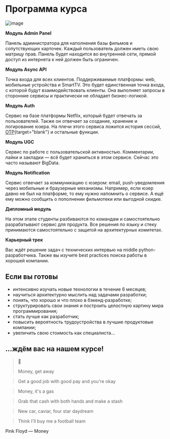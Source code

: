 # Программа курса

![image](https://pictures.s3.yandex.net/resources/S1.1_plan_1600692827.png)

**Модуль Admin Panel** 

Панель администратора для наполнения базы фильмов и сопутствующих карточек. Каждый пользователь должен иметь свою матрицу прав. Панель будет находится во внутренней сети, прямой доступ из интернета к ней должен быть ограничен.

**Модуль Async API**

Точка входа для всех клиентов. Поддерживаемые платформы: web, мобильные устройства и SmartTV. Это будет единственная точка входа, с которой будут взаимодействовать клиенты. Она выполняет запросы в сторонние сервисы и практически не обладает бизнес-логикой.

**Модуль Auth**

Сервис на базе платформы Netflix, который будет отвечать за пользователей. Также он отвечает за создание, хранение и логирование юзера. На плечи этого сервиса ложится история сессий, [OTP](https://en.wikipedia.org/wiki/One-time_password){target="blank"} и остальные функции.

**Модуль UGC**

Сервис по работе с пользовательской активностью. Комментарии, лайки и закладки — всё будет храниться в этом сервисе. Сейчас это часто называют BigData.
		
**Модуль Notification**

Сервис отвечает за коммуникацию с юзером: email, push-уведомления через мобильные и браузерные механизмы. Например, если юзер давно не был на платформе, то ему нужно напомнить о сервисе. А ещё ему можно сообщить о пополнении фильмотеки или выгодной скидке.  

**Дипломный модуль**

На этом этапе студенты разбиваются по командам и самостоятельно разрабатывают сервис для продукта. Все решения по языку и стеку принимаются самостоятельно с защитой на архитектурных комитетах. 

**Карьерный трек**

Вас ждёт решение задач с технических интервью на middle python-разработчика. Также вы изучите best practices поиска работы в хорошей компании.

## Если вы готовы

- интенсивно изучать новые технологии в течение 6 месяцев;
- научиться архитектурно мыслить над задачами разработки;
- понять, что хорошо и что плохо в бэкенд-разработке;
- структурировать свои знания и построить целостную картину мира программирования;
- стать лучше как разработчик;
- повысить вероятность трудоустройства в лучшие продуктовые компании;
- увеличить свою стоимость как специалиста...

## ...ждём вас на нашем курсе!

> 🎵
> 
> Money, get away

> Get a good job with good pay and you're okay

> Money, it's a gas

> Grab that cash with both hands and make a stash

> New car, caviar, four star daydream

> Think I'll buy me a football team

Pink Floyd — Money